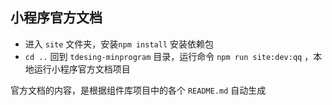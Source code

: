 
## 小程序官方文档

- 进入 `site` 文件夹，安装`npm install` 安装依赖包 
- `cd ..` 回到 `tdesing-minprogram` 目录，运行命令 `npm run site:dev:qq` ，本地运行小程序官方文档项目

官方文档的内容，是根据组件库项目中的各个 `README.md` 自动生成
